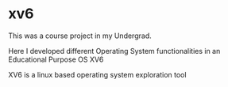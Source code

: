 # xv6

This was a course project in my Undergrad.


Here I developed different Operating System functionalities in an Educational Purpose OS XV6


XV6 is a linux based operating system exploration tool
